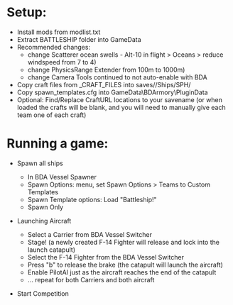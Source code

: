 Setup:
=============
- Install mods from modlist.txt
- Extract BATTLESHIP folder into GameData
- Recommended changes: 
    - change Scatterer ocean swells - Alt-10 in flight > Oceans > reduce windspeed from 7 to 4)
	- change PhysicsRange Extender from 100m to 1000m)
	- change Camera Tools continued to not auto-enable with BDA
- Copy craft files from _CRAFT_FILES into saves/<savename>/Ships/SPH/
- Copy spawn_templates.cfg into GameData\BDArmory\PluginData
- Optional:  Find/Replace CraftURL locations to your savename (or when loaded the crafts will be blank, and you will need to manually give each team one of each craft)
	
Running a game:
=============
- Spawn all ships
    - In BDA Vessel Spawner 
	- Spawn Options:  menu, set Spawn Options > Teams to Custom Templates
	- Spawn Template options: Load "Battleship!"
	- Spawn Only
- Launching Aircraft
	- Select a Carrier from BDA Vessel Switcher
	- Stage!  (a newly created F-14 Fighter will release and lock into the launch catapult)
	- Select the F-14 Fighter from the BDA Vessel Switcher
	- Press "b" to release the brake (the catapult will launch the aircraft)
	- Enable PilotAI just as the aircraft reaches the end of the catapult
	- ... repeat for both Carriers and both aircraft

- Start Competition
